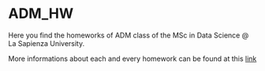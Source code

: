 # ADM_HW
Here you find the homeworks of ADM class of the MSc in Data Science @ La Sapienza University.

More informations about each and every homework can be found at this [link](https://github.com/CriMenghini/ADM/tree/master/2020)

